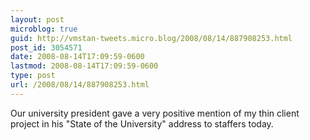 ```yaml
---
layout: post
microblog: true
guid: http://vmstan-tweets.micro.blog/2008/08/14/887908253.html
post_id: 3054571
date: 2008-08-14T17:09:59-0600
lastmod: 2008-08-14T17:09:59-0600
type: post
url: /2008/08/14/887908253.html
---
```

Our university president gave a very positive mention of my thin client project in his "State of the University" address to staffers today.
